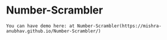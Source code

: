 # Number-Scrambler

    You can have demo here: at Number-Scrambler(https://mishra-anubhav.github.io/Number-Scrambler/) 
